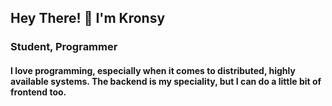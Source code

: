 ## Hey There! 👋 I'm Kronsy

### Student, Programmer

#### I love programming, especially when it comes to distributed, highly available systems. The backend is my speciality, but I can do a little bit of frontend too.
